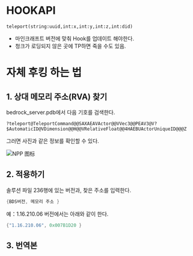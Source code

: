 # HOOKAPI

```teleport(string:uuid,int:x,int:y,int:z,int:did)```

 - 마인크래프트 버전에 맞춰 Hook를 업데이트 해야한다.
 - 청크가 로딩되지 않은 곳에 TP하면 죽을 수도 있음.
 
 
 
# 자체 후킹 하는 법
## 1. 상대 메모리 주소(RVA) 찾기

bedrock_server.pdb에서 다음 기호를 검색한다.

```?teleport@TeleportCommand@@SAXAEAVActor@@VVec3@@PEAV3@V?$AutomaticID@VDimension@@H@@VRelativeFloat@@4HAEBUActorUniqueID@@@Z```

그러면 사진과 같은 정보를 확인할 수 있다.

![NPP 图标](https://raw.githubusercontent.com/Sbaoor-fly/CSR-IronLuaLoader/master/Doc/pic/nppp-search.png)

## 2. 적용하기

솔루션 파일 236행에 있는 버전과, 찾은 주소를 입력한다.

```cs
{BDS버전, 메모리 주소 }
```
예：1.16.210.06 버전에서는 아래와 같이 한다.
```cs
{"1.16.210.06", 0x007B1D20 }
```

## 3. 번역본